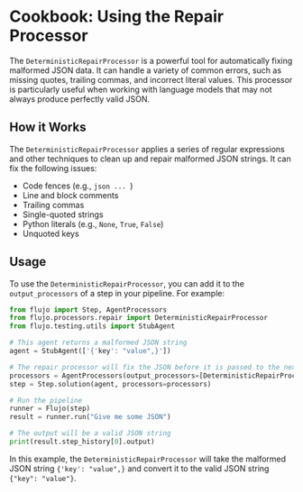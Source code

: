 # Cookbook: Using the Repair Processor

The `DeterministicRepairProcessor` is a powerful tool for automatically fixing malformed JSON data. It can handle a variety of common errors, such as missing quotes, trailing commas, and incorrect literal values. This processor is particularly useful when working with language models that may not always produce perfectly valid JSON.

## How it Works

The `DeterministicRepairProcessor` applies a series of regular expressions and other techniques to clean up and repair malformed JSON strings. It can fix the following issues:

*   Code fences (e.g., ```json ... ```)
*   Line and block comments
*   Trailing commas
*   Single-quoted strings
*   Python literals (e.g., `None`, `True`, `False`)
*   Unquoted keys

## Usage

To use the `DeterministicRepairProcessor`, you can add it to the `output_processors` of a step in your pipeline. For example:

```python
from flujo import Step, AgentProcessors
from flujo.processors.repair import DeterministicRepairProcessor
from flujo.testing.utils import StubAgent

# This agent returns a malformed JSON string
agent = StubAgent(['{'key': "value",}'])

# The repair processor will fix the JSON before it is passed to the next step
processors = AgentProcessors(output_processors=[DeterministicRepairProcessor()])
step = Step.solution(agent, processors=processors)

# Run the pipeline
runner = Flujo(step)
result = runner.run("Give me some JSON")

# The output will be a valid JSON string
print(result.step_history[0].output)
```

In this example, the `DeterministicRepairProcessor` will take the malformed JSON string `{'key': "value",}` and convert it to the valid JSON string `{"key": "value"}`.
